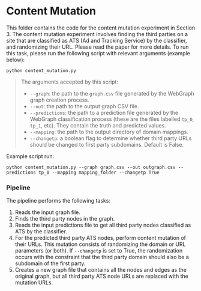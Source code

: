 # Content Mutation

This folder contains the code for the content mutation experiment in Section 3. The content mutation experiment involves finding the third parties on a site that are classified as ATS (Ad and Tracking Service) by the classifier, and randomizing their URL. Please read the paper for more details. To run this task, please run the following script with relevant arguments (example below):

```
python content_mutation.py
```
> The arguments accepted by this script:
>
> - `--graph`: the path to the `graph.csv` file generated by the WebGraph graph creation process.
> - `--out`: the path to the output graph CSV file.
> - `--predictions`: the path to a prediction file generated by the WebGraph classification process (these are the files labelled `tp_0`, `tp_1`, etc). They contain the truth and predicted values. 
> - `--mapping`: the path to the output directory of domain mappings.
> - `--changetp`:  a boolean flag to determine whether third party URLs should be changed to first party subdomains. Default is False. 

Example script run:
```
python content_mutation.py --graph graph.csv --out outgraph.csv --predictions tp_0 --mapping mapping_folder --changetp True
```
### Pipeline

The pipeline performs the following tasks:

1. Reads the input graph file.
2. Finds the third party nodes in the graph.
3. Reads the input predictions file to get all third party nodes classified as ATS by the classifier.
4. For the predicted third party ATS nodes, perform content mutation of their URLs. This mutation consists of randomizing the domain or URL parameters (or both). If `--changetp` is set to True, the randomization occurs with the constraint that the third party domain should also be a subdomain of the first party. 
5. Creates a new graph file that contains all the nodes and edges as the original graph, but all third party ATS node URLs are replaced with the mutation URLs. 